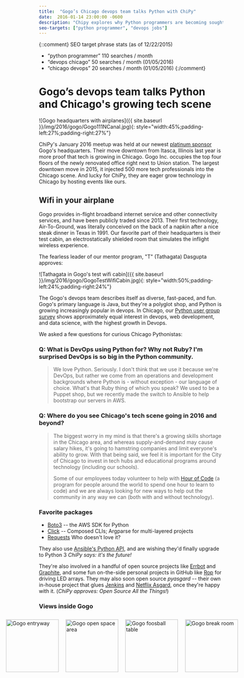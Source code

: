 ```yaml
---
title:  "Gogo’s Chicago devops team talks Python with ChiPy"
date:  2016-01-14 23:00:00 -0600
description: "Chipy explores why Python programmers are becoming sought after for roles in devops in Chicago with Gogo’s Chicago devops team."
seo-targets: ["python programmer", "devops jobs"]
---
```


{::comment}
SEO target phrase stats (as of 12/22/2015)
* “python programmer” 110 searches / month
* “devops chicago” 50 searches / month (01/05/2016)
* “chicago devops” 20 searches / month (01/05/2016)
{:/comment}


# Gogo’s devops team talks Python and Chicago's growing tech scene

![Gogo headquarters with airplanes]({{ site.baseurl }}/img/2016/gogo/Gogo111NCanal.jpg){: style="width:45%;padding-left:27%;padding-right:27%"}

ChiPy's January 2016 meetup was held at our newest [platinum
sponsor]() Gogo's headquarters. Their move downtown from Itasca, Illinois last
year is more proof that tech is growing in Chicago.
Gogo Inc. occupies the
top four floors of the newly renovated office right next to Union station.
The largest downtown move in 2015, it injected 500 more tech professionals
into the Chicago scene. And lucky for ChiPy, they are eager grow technology
in Chicago by hosting events like ours.


## Wifi in your airplane

Gogo provides in-flight broadband internet service and other
connectivity services, and have been publicly traded since 2013.
Their first technology, Air-To-Ground, was literally conceived on the
back of a napkin after a nice steak dinner in Texas in 1991.
Our favorite part of their headquarters is their test cabin, an
electrostatically shielded room that simulates the inflight wireless
experience.

The fearless leader of our mentor program, "T" (Tathagata) Dasgupta
approves:

![Tathagata in Gogo's test wifi cabin]({{ site.baseurl }}/img/2016/gogo/GogoTestWifiCabin.jpg){: style="width:50%;padding-left:24%;padding-right:24%"}


The Gogo's devops team describes itself as diverse, fast-paced, and fun.
Gogo's primary language is Java, but they're a polyglot shop, and
Python is growing increasingly popular in devops. In Chicago,
our [Python user group survey][survey-Q42015]
shows approximately equal interest in devops, web development,
and data science, with the highest growth in Devops.

We asked a few questions for curious Chicago Pythonistas:


### Q: What is DevOps using Python for? Why not Ruby? I'm surprised DevOps is so big in the Python community.

> We love Python. Seriously. I don't think that we use it because we're DevOps, but rather we come from an operations and development backgrounds where Python is - without exception - our language of choice. What's that Ruby thing of which you speak? We used to be a Puppet shop, but we recently made the switch to Ansible to help bootstrap our servers in AWS.


### Q: Where do you see Chicago's tech scene going in 2016 and beyond?

> The biggest worry in my mind is that there's a growing skills shortage in the Chicago area, and whereas supply-and-demand may cause salary hikes, it's going to hamstring companies and limit everyone's ability to grow. With that being said, we feel it is important for the City of Chicago to invest in tech hubs and educational programs around technology (including our schools).
> 
> Some of our employees today volunteer to help with [Hour of Code](http://www.code.org) (a program for people around the world to spend one hour to learn to code) and we are always looking for new ways to help out the community in any way we can (both with and without technology).


### Favorite packages

* [Boto3](https://boto3.readthedocs.org/en/latest/) -- the AWS SDK for Python
* [Click](http://click.pocoo.org/5/) -- Composed CLIs; Argparse for multi-layered projects
* [Requests](http://docs.python-requests.org/en/latest/) Who doesn't love it?

They also use [Ansible's Python API](http://docs.ansible.com/ansible/developing_api.html), and are wishing they'd finally upgrade to Python 3 *ChiPy says: it's the future!*

They're also involved in a handful of open source projects like [Errbot](http://errbot.io/) and [Graphite](https://github.com/graphite-project/), and some fun on-the-side personal projects in GitHub like [Rop](https://github.com/ak15199/rop) for driving LED arrays. They may also soon open source *pyasgard* -- their own in-house project that glues [Jenkins](https://jenkins-ci.org/) and [Netflix Asgard](https://github.com/Netflix/asgard/wiki/Quick-Start-Guide), once they're happy with it.
(*ChiPy approves: Open Source All the Things!*)


### Views inside Gogo

<div style="width:90%;display:flex;flex-wrap:nowrap;justify-content:center">
<img
  src="{{ site.baseurl }}/img/2016/gogo/GogoEntryWay.jpg"
  style="width:auto;height:15vw;margin:1vw;flex: 0 1 auto"
  alt="Gogo entryway"
/>
<img
  src="{{ site.baseurl }}/img/2016/gogo/GogoOpenSpace.jpg"
  style="width:auto;height:15vw;margin:1vw;flex: 0 1 auto"
  alt="Gogo open space area"
/>
<img
  src="{{ site.baseurl }}/img/2016/gogo/GogoFoosball.jpg"
  style="width:auto;height:15vw;margin:1vw;flex: 0 1 auto"
  alt="Gogo foosball table"
/>
<img
  src="{{ site.baseurl }}/img/2016/gogo/GogoBreakRoom.jpg"
  style="width:auto;height:15vw;margin:1vw;flex-grow:1;flex: 0 1 auto"
  alt="Gogo break room"
/>
</div>


[survey-Q42015]: http://tanyaschlusser.github.io/tmp/python-shops/2016/02/survey
[python_java]: https://dzone.com/articles/learn-python-overtakes-learn-java
